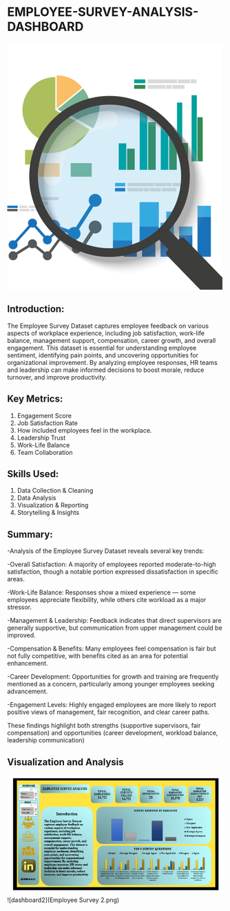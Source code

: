 # EMPLOYEE-SURVEY-ANALYSIS-DASHBOARD

![favpng](favpng_2fa2165e4bf138146430b0cca8ba093c.png)

## Introduction:

The Employee Survey Dataset captures employee feedback on various aspects of workplace experience, including job satisfaction, work-life balance, management support, compensation, career growth, and overall engagement. This dataset is essential for understanding employee sentiment, identifying pain points, and uncovering opportunities for organizational improvement. By analyzing employee responses, HR teams and leadership can make informed decisions to boost morale, reduce turnover, and improve productivity.


## Key Metrics:
1. Engagement Score
2. Job Satisfaction Rate
3. How included employees feel in the workplace.
4. Leadership Trust
5. Work-Life Balance
6. Team Collaboration

## Skills Used:
1. Data Collection & Cleaning
2. Data Analysis
3. Visualization & Reporting
4. Storytelling & Insights



## Summary:

-Analysis of the Employee Survey Dataset reveals several key trends:

-Overall Satisfaction: A majority of employees reported moderate-to-high satisfaction, though a notable portion expressed dissatisfaction in specific areas.

-Work-Life Balance: Responses show a mixed experience — some employees appreciate flexibility, while others cite workload as a major stressor.

-Management & Leadership: Feedback indicates that direct supervisors are generally supportive, but communication from upper management could be improved.

-Compensation & Benefits: Many employees feel compensation is fair but not fully competitive, with benefits cited as an area for potential enhancement.

-Career Development: Opportunities for growth and training are frequently mentioned as a concern, particularly among younger employees seeking advancement.

-Engagement Levels: Highly engaged employees are more likely to report positive views of management, fair recognition, and clear career paths.


These findings highlight both strengths (supportive supervisors, fair compensation) and opportunities (career development, workload balance, leadership communication)


## Visualization and Analysis
![dashboard1](https://github.com/Jessiejones08/EMPLOYEE-SURVEY-ANALYSIS-DASHBOARD/blob/main/Employee%20Survey%201.png)
![dashboard2](Employee Survey 2.png)




